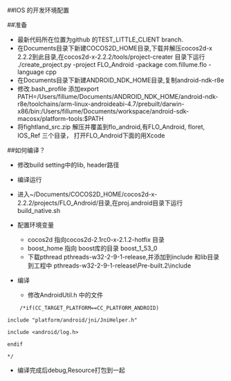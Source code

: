 ﻿##IOS 的开发环境配置

##准备
* 最新代码所在位置为github 的TEST_LITTLE_CLIENT branch.
* 在Documents目录下新建COCOS2D_HOME目录,下载并解压cocos2d-x 2.2.2到此目录,在cocos2d-x-2.2.2/tools/project-creater 目录下运行 ./create_project.py -project FLO_Android -package com.fillume.flo -language cpp
* 在Documents目录下新建ANDROID_NDK_HOME目录,复制android-ndk-r8e
* 修改.bash_profile 添加export PATH=/Users/fillume/Documents/ANDROID_NDK_HOME/android-ndk-r8e/toolchains/arm-linux-androideabi-4.7/prebuilt/darwin-x86/bin:/Users/fillume/Documents/workspace/android-sdk-macosx/platform-tools:$PATH
* 将fightland_src.zip 解压并覆盖到flo_android,有FLO_Android, floret, IOS_Ref 三个目录， 打开FLO_Android下面的用Xcode

##如何编译？
* 修改build setting中的lib, header路径
* 编译运行

* 进入~/Documents/COCOS2D_HOME/cocos2d-x-2.2.2/projects/FLO_Android/目录,在proj.android目录下运行build_native.sh

* 配置环境变量
    * cocos2d 指向cocos2d-2.1rc0-x-2.1.2-hotfix 目录
    * boost_home 指向 boost库的目录 boost_1_53_0
	* 下载pthread pthreads-w32-2-9-1-release,并添加到include 和lib目录到工程中 pthreads-w32-2-9-1-release\Pre-built.2\include
* 编译
    * 修改AndroidUtil.h 中的文件
``` 
	/*if(CC_TARGET_PLATFORM==CC_PLATFORM_ANDROID)

include "platform/android/jni/JniHelper.h"

include <android/log.h>

endif

*/
``` 
   * 编译完成后debug,Resource打包到一起
